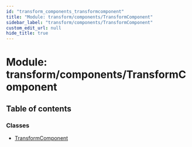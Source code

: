 ```yaml
---
id: "transform_components_transformcomponent"
title: "Module: transform/components/TransformComponent"
sidebar_label: "transform/components/TransformComponent"
custom_edit_url: null
hide_title: true
---
```


# Module: transform/components/TransformComponent

## Table of contents

### Classes

- [TransformComponent](../classes/transform_components_transformcomponent.transformcomponent.md)
